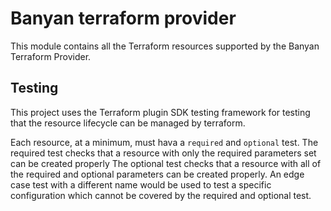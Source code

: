 
# Banyan terraform provider

This module contains all the Terraform resources supported by the Banyan Terraform Provider.

## Testing
This project uses the Terraform plugin SDK testing framework for testing that the resource lifecycle can be managed by terraform.

Each resource, at a minimum, must hava a `required` and `optional` test. 
The required test checks that a resource with only the required parameters set can be created properly
The optional test checks that a resource with all of the required and optional parameters can be created properly.
An edge case test with a different name would be used to test a specific configuration which cannot be covered by the required and optional test.
